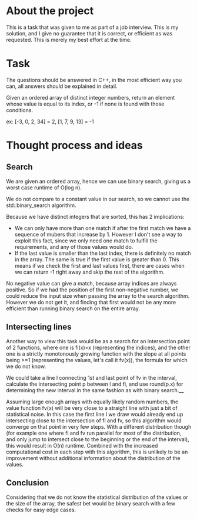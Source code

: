 # About the project
This is a task that was given to me as part of a job interview. This is my solution, and I give no guarantee that it is correct, or efficient as was requested. This is merely my best effort at the time.

# Task
The questions should be answered in C++, in the most efficient way you can, all answers should be explained in detail.

Given an ordered array of distinct integer numbers, return an element whose value is equal to its index, or -1 if none is found with those conditions.

ex: [-3, 0, 2, 34] = 2, [1, 7, 9, 13] = -1

# Thought process and ideas
## Search
We are given an ordered array, hence we can use binary search, giving us a worst case runtime of O(log n).  

We do not compare to a constant value in our search, so we cannot use the std::binary_search algorithm.  

Because we have distinct integers that are sorted, this has 2 implications:

- We can only have more than one match if after the first match we have a sequence of mubers that increase by 1. However I don't see a way to exploit this fact, since we only need one match to fulfill the requirements, and any of those values would do.
- If the last value is smaller than the last index, there is definitely no match in the array. The same is true if the first value is greater than 0. This means if we check the first and last values first, there are cases when we can return -1 right away and skip the rest of the algorithm.

No negative value can give a match, because array indices are always positive. So if we had the position of the first non-negative number, we could reduce the input size when passing the array to the search algorithm. However we do not get it, and finding that first would not be any more efficient than running binary search on the entire array.

## Intersecting lines
Another way to view this task would be as a search for an intersection point of 2 functions, where one is fi(x)=x (representing the indices), and the other one is a strictly monotonously growing function with the slope at all points being >=1 (representing the values, let's call it fv(x)), the formula for which we do not know.  

We could take a line l connecting 1st and last point of fv in the interval, calculate the intersecting point p between l and fi, and use round(p.x) for determining the new interval in the same fashion as with binary search.__

Assuming large enough arrays with equally likely random numbers, the value function fv(x) will be very close to a straight line with just a bit of statistical noise. In this case the first line l we draw would already end up intersecting close to the intersection of fi and fv, so this algorithm would converge on that point in very few steps. With a different distribution though (for example one where fi and fv run parallel for most of the distribution, and only jump to intersect close to the beginning or the end of the interval), this would result in O(n) runtime. Combined with the increased computational cost in each step with this algorithm, this is unlikely to be an improvement without additional information about the distribution of the values.

## Conclusion
Considering that we do not know the statistical distribution of the values or the size of the array, the safest bet would be binary search with a few checks for easy edge cases.
